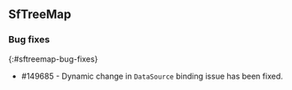 ## SfTreeMap

### Bug fixes
{:#sftreemap-bug-fixes}
* \#149685 - Dynamic change in `DataSource` binding issue has been fixed. 